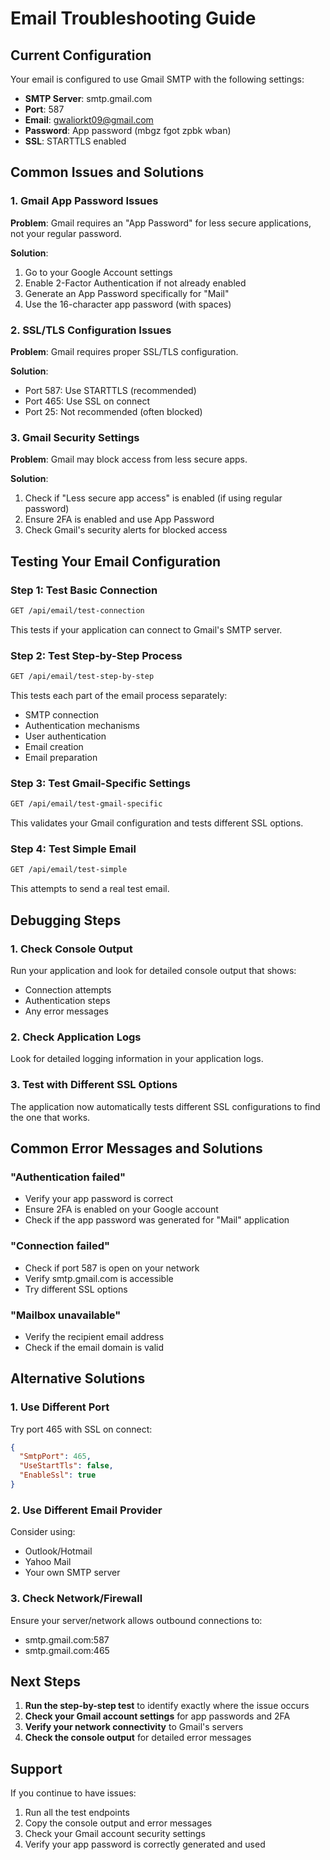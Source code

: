 # Email Troubleshooting Guide

## Current Configuration
Your email is configured to use Gmail SMTP with the following settings:
- **SMTP Server**: smtp.gmail.com
- **Port**: 587
- **Email**: gwaliorkt09@gmail.com
- **Password**: App password (mbgz fgot zpbk wban)
- **SSL**: STARTTLS enabled

## Common Issues and Solutions

### 1. Gmail App Password Issues
**Problem**: Gmail requires an "App Password" for less secure applications, not your regular password.

**Solution**: 
1. Go to your Google Account settings
2. Enable 2-Factor Authentication if not already enabled
3. Generate an App Password specifically for "Mail"
4. Use the 16-character app password (with spaces)

### 2. SSL/TLS Configuration Issues
**Problem**: Gmail requires proper SSL/TLS configuration.

**Solution**: 
- Port 587: Use STARTTLS (recommended)
- Port 465: Use SSL on connect
- Port 25: Not recommended (often blocked)

### 3. Gmail Security Settings
**Problem**: Gmail may block access from less secure apps.

**Solution**:
1. Check if "Less secure app access" is enabled (if using regular password)
2. Ensure 2FA is enabled and use App Password
3. Check Gmail's security alerts for blocked access

## Testing Your Email Configuration

### Step 1: Test Basic Connection
```bash
GET /api/email/test-connection
```
This tests if your application can connect to Gmail's SMTP server.

### Step 2: Test Step-by-Step Process
```bash
GET /api/email/test-step-by-step
```
This tests each part of the email process separately:
- SMTP connection
- Authentication mechanisms
- User authentication
- Email creation
- Email preparation

### Step 3: Test Gmail-Specific Settings
```bash
GET /api/email/test-gmail-specific
```
This validates your Gmail configuration and tests different SSL options.

### Step 4: Test Simple Email
```bash
GET /api/email/test-simple
```
This attempts to send a real test email.

## Debugging Steps

### 1. Check Console Output
Run your application and look for detailed console output that shows:
- Connection attempts
- Authentication steps
- Any error messages

### 2. Check Application Logs
Look for detailed logging information in your application logs.

### 3. Test with Different SSL Options
The application now automatically tests different SSL configurations to find the one that works.

## Common Error Messages and Solutions

### "Authentication failed"
- Verify your app password is correct
- Ensure 2FA is enabled on your Google account
- Check if the app password was generated for "Mail" application

### "Connection failed"
- Check if port 587 is open on your network
- Verify smtp.gmail.com is accessible
- Try different SSL options

### "Mailbox unavailable"
- Verify the recipient email address
- Check if the email domain is valid

## Alternative Solutions

### 1. Use Different Port
Try port 465 with SSL on connect:
```json
{
  "SmtpPort": 465,
  "UseStartTls": false,
  "EnableSsl": true
}
```

### 2. Use Different Email Provider
Consider using:
- Outlook/Hotmail
- Yahoo Mail
- Your own SMTP server

### 3. Check Network/Firewall
Ensure your server/network allows outbound connections to:
- smtp.gmail.com:587
- smtp.gmail.com:465

## Next Steps

1. **Run the step-by-step test** to identify exactly where the issue occurs
2. **Check your Gmail account settings** for app passwords and 2FA
3. **Verify your network connectivity** to Gmail's servers
4. **Check the console output** for detailed error messages

## Support

If you continue to have issues:
1. Run all the test endpoints
2. Copy the console output and error messages
3. Check your Gmail account security settings
4. Verify your app password is correctly generated and used
